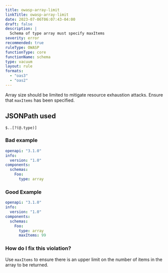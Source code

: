 ```yaml
---
title: owasp-array-limit
linkTitle: owasp-array-limit
date: 2023-07-06T06:07:43-04:00
draft: false
description: |
  Schema of type array must specify maxItems
severity: error
recommended: true
ruleType: OWASP
functionType: core
functionName: schema
type: vacuum
layout: rule
formats:
  - "oas3"
  - "oas2"
---
```


Array size should be limited to mitigate resource exhaustion attacks. Ensure that `maxItems` has been specified.

## JSONPath used

`$..[?(@.type)]`

### Bad example

```yaml
openapi: "3.1.0"
info:
  version: "1.0"
components:
  schemas:
    Foo:
      type: array
```
### Good Example

```yaml
openapi: "3.1.0"
info:
  version: "1.0"
components:
  schemas:
    Foo:
      type: array
      maxItems: 99
```

### How do I fix this violation?

Use `maxItems` to ensure there is an upper limit on the number of items in the array to be returned.


